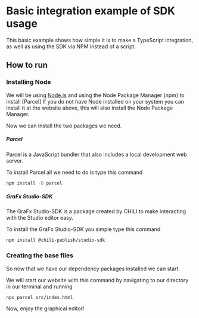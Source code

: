 # Basic integration example of SDK usage

This basic example shows how simple it is to make a TypeScript integration, as well as using the SDK via NPM instead of a script.

## How to run

### Installing Node
We will be using [Node.js](https://nodejs.org/) and using the Node Package Manager (npm) to install [Parcel] If you do not have Node installed on your system you can install it at the website above, this will also install the Node Package Manager.

Now we can install the two packages we need.

##### Parcel
Parcel is a JavaScript bundler that also includes a local development web server. 

To install Parcel all we need to do is type this command
```sh
npm install -D parcel
```

##### GraFx Studio-SDK
The GraFx Studio-SDK is a package created by CHILI to make interacting with the Studio editor easy. 

To install the GraFx Studio-SDK you simple type this command
```sh
npm install @chili-publish/studio-sdk
```

### Creating the base files
So now that we have our dependency packages installed we can start.

We will start our website with this command by navigating to our directory in our terminal and running
```sh
npx parcel src/index.html
```

Now, enjoy the graphical editor!